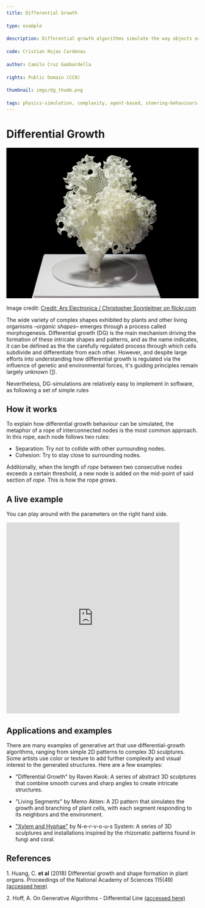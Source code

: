 ```yaml
---
title: Differential Growth

type: example

description: Differential growth algorithms simulate the way objects expand at different rates, creating organic, branching structures. In generative art, they are used to produce intricate, evolving forms that mimic natural growth patterns.

code: Cristian Rojas Cardenas

author: Camilo Cruz Gambardella

rights: Public Domain (CC0)

thumbnail: imgs/dg_thumb.png

tags: physics-simulation, complexity, agent-based, steering-behaviours, complex-systems
---
```


# Differential Growth

![Floraform bt Nervous System](imgs/dg1.png)

Image credit: [Credit: Ars Electronica / Christopher Sonnleitner on flickr.com](https://www.flickr.com/photos/arselectronica/34563904231)

The wide variety of complex shapes exhibited by plants and other living organisms –_organic shapes_– emerges through a process called morphogenesis. Differential growth (DG) is the main mechanism driving the formation of these intricate shapes and patterns, and as the name indicates, it can be defined as the the carefully regulated process through which cells subdivide and differentiate from each other. However, and despite large efforts into understanding how differential growth is regulated via the influence of genetic and environmental forces, it's guiding principles remain largely unknown ([1](#1)).

Nevertheless, DG-simulations are relatively easy to implement in software, as following a set of simple rules

## How it works

To explain how differential growth behaviour can be simulated, the metaphor of a rope of interconnected nodes is the most common approach. In this rope, each node follows two rules:

- Separation: Try not to collide with other surrounding nodes.
- Cohesion: Try to stay close to surrounding nodes.

Additionally, when the length of _rope_ between two consecutive nodes exceeds a certain threshold, a new node is added on the mid-point of said section of _rope_. This is how the rope _grows_.

## A live example

You can play around with the parameters on the right hand side.

<iframe height="500" style="width: 90%" scrolling="no" title="Differential growth" src="https://codesandbox.io/embed/github/GenArtRepo/differential-growth/tree/main/?fontsize=14&hidenavigation=1&theme=dark?module=sketch.js" frameborder="no" loading="lazy" allowtransparency="true" allowfullscreen="true"></iframe>

## Applications and examples

There are many examples of generative art that use differential-growth algorithms, ranging from simple 2D patterns to complex 3D sculptures. Some artists use color or texture to add further complexity and visual interest to the generated structures. Here are a few examples:

- "Differential Growth" by Raven Kwok: A series of abstract 3D sculptures that combine smooth curves and sharp angles to create intricate structures.
- "Living Segments" by Memo Akten: A 2D pattern that simulates the growth and branching of plant cells, with each segment responding to its neighbors and the environment.

- ["Xylem and Hyphae"](https://n-e-r-v-o-u-s.com/projects/sets/networks/) by N-e-r-v-o-u-s System: A series of 3D sculptures and installations inspired by the rhizomatic patterns found in fungi and coral.

## References

<a name="1"></a>1. Huang, C. **et al** (2018) Differential growth and shape formation in plant organs. Proceedings of the National Academy of Sciences 115(49) [(accessed here)](https://www.pnas.org/doi/10.1073/pnas.1811296115)

<a name="2"></a>2. Hoff, A. On Generative Algorithms - Differential Line [(accessed here)](https://inconvergent.net/generative/differential-line/)
